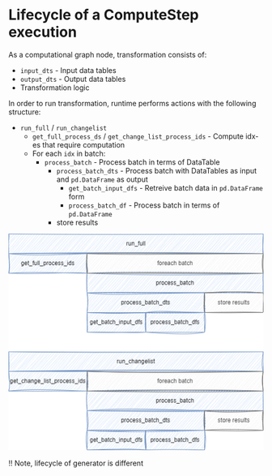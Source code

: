 # Lifecycle of a ComputeStep execution

As a computational graph node, transformation consists of:

* `input_dts` - Input data tables
* `output_dts` - Output data tables
* Transformation logic

In order to run transformation, runtime performs actions with the following
structure:

* `run_full` / `run_changelist`
    * `get_full_process_ds` / `get_change_list_process_ids` - Compute idx-es
      that require computation
    * For each `idx` in batch:
        * `process_batch` - Process batch in terms of DataTable
            * `process_batch_dts` - Process batch with DataTables as input and
              `pd.DataFrame` as output
                * `get_batch_input_dfs` - Retreive batch data in `pd.DataFrame`
                  form
                * `process_batch_df` - Process batch in terms of `pd.DataFrame`
            * store results

![](transformation_lifecycle.png)

!! Note, lifecycle of generator is different
